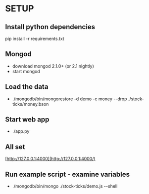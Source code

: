 SETUP
======

Install python dependencies
---------------------------

pip install -r requirements.txt

Mongod
------
* download mongod 2.1.0+ (or 2.1 nightly)
* start mongod

Load the data
-------------

* ./mongodb/bin/mongorestore -d demo -c money --drop ./stock-ticks/money.bson

Start web app
-------------
* ./app.py

All set
-------

[http://127.0.0.1:4000](http://127.0.0.1:4000/)

Run example script - examine variables
--------------------------------------
* ./mongodb/bin/mongo ./stock-ticks/demo.js --shell